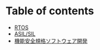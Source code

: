 # Table of contents

* [RTOS](README.md)
* [ASIL/SIL](asil-sil.md)
* [機能安全規格ソフトウェア開発](sofutowea.md)

